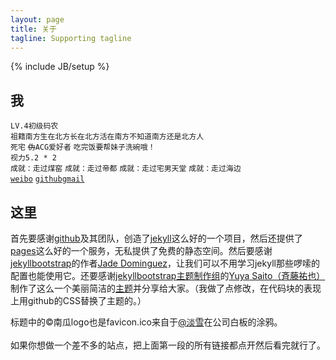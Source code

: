 ```yaml
---
layout: page
title: 关于
tagline: Supporting tagline
---
```

{% include JB/setup %}

我
---
`LV.4初级码农`<br/>
 `祖籍南方生在北方长在北方活在南方不知道南方还是北方人`<br/>
`死宅` <code><del>伪</del>ACG爱好者</code> `吃完饭要帮妹子洗碗哦！`<br/>
`视力5.2 * 2`<br/>
`成就：走过煤窑` `成就：走过帝都` `成就：走过宅男天堂` `成就：走过海边`<br/>
[`weibo`](http://weibo.com/1644788327) [`github`](https://github.com/jnriver)[`gmail`](mailto:jnriver1986@gmail.com) <br/>

这里
---
首先要感谢[github](http://github.com)及其团队，创造了[jekyll](https://github.com/mojombo/jekyll)这么好的一个项目，然后还提供了[pages](http://pages.github.com/)这么好的一个服务，无私提供了免费的静态空间。然后要感谢[jekyllbootstrap](http://jekyllbootstrap.com/)的作者[Jade Dominguez](http://plusjade.com/)，让我们可以不用学习jekyll那些啰嗦的配置也能使用它。还要感谢[jekyllbootstrap主题制作组](https://github.com/jekyllbootstrap)的[Yuya Saito（斉藤祐也）](http://www.studiomohawk.com/)制作了这么一个美丽简洁的[主题](https://github.com/jekyllbootstrap/theme-the-minimum)并分享给大家。（我做了点修改，在代码块的表现上用github的CSS替换了主题的。）

标题中的©南瓜logo也是favicon.ico来自于[@淡雪](https://twitter.com/jeanyim)在公司白板的涂鸦。
<br><br>
如果你想做一个差不多的站点，把上面第一段的所有链接都点开然后看完就行了。